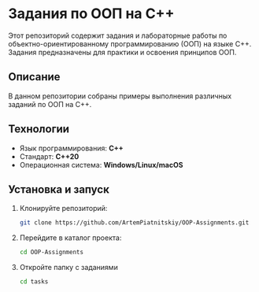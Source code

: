 # Задания по ООП на C++

Этот репозиторий содержит задания и лабораторные работы по объектно-ориентированному программированию (ООП) на языке C++. Задания предназначены для практики и освоения принципов ООП.

## Описание

В данном репозитории собраны примеры выполнения различных заданий по ООП на C++.

## Технологии

- Язык программирования: **C++**
- Стандарт: **C++20**
- Операционная система: **Windows/Linux/macOS**

## Установка и запуск

1. Клонируйте репозиторий:
   
   ```bash
   git clone https://github.com/ArtemPiatnitskiy/OOP-Assignments.git
   ```

2. Перейдите в каталог проекта:
   
   ```bash
   cd OOP-Assignments
   ```

3. Откройте папку с заданиями
   
   ```bash
   cd tasks
   ```
